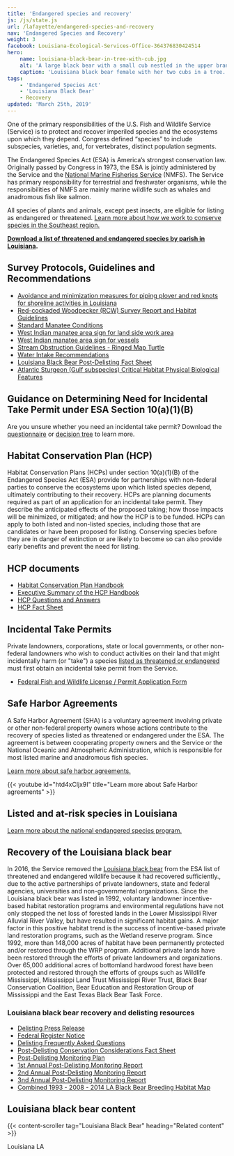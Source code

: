 ```yaml
---
title: 'Endangered species and recovery'
js: /js/state.js
url: /lafayette/endangered-species-and-recovery
nav: 'Endangered Species and Recovery'
weight: 3
facebook: Louisiana-Ecological-Services-Office-364376830424514
hero:
    name: louisiana-black-bear-in-tree-with-cub.jpg
    alt: 'A large black bear with a small cub nestled in the upper branches of a hardwood tree.'
    caption: 'Louisiana black bear female with her two cubs in a tree. Photo by Clint Turnage, USDA.'
tags:
    - 'Endangered Species Act'
    - 'Louisiana Black Bear'
    - Recovery
updated: 'March 25th, 2019'
---
```


One of the primary responsibilities of the U.S. Fish and Wildlife Service (Service) is to protect and recover imperiled species and the ecosystems upon which they depend. Congress defined “species” to include subspecies, varieties, and, for vertebrates, distinct population segments.

The Endangered Species Act (ESA) is America’s strongest conservation law. Originally passed by Congress in 1973, the ESA is jointly administered by the Service and the [National Marine Fisheries Service](http://www.nmfs.noaa.gov/) (NMFS). The Service has primary responsibility for terrestrial and freshwater organisms, while the responsibilities of NMFS are mainly marine wildlife such as whales and anadromous fish like salmon.

All species of plants and animals, except pest insects, are eligible for listing as endangered or threatened. [Learn more about how we work to conserve species in the Southeast region.](https://www.fws.gov/southeast/endangered-species-act#endangered-vs-threatened)

**[Download a list of threatened and endangered species by parish in Louisiana](/pdf/fact-sheet/louisiana-ecological-services-field-office-t-and-e-species.pdf).**

## Survey Protocols, Guidelines and Recommendations

* [Avoidance and minimization measures for piping plover and red knots for shoreline activities in Louisiana](/pdf/best-management-practice/piping-plover-and-red-knots-for-shoreline-activities-in-louisiana.pdf)
* [Red-cockaded Woodpecker (RCW) Survey Report and Habitat Guidelines](/pdf/guidelines/red-cockaded-woodpecker-survey-report-and-habitat-guidelines.pdf)
* [Standard Manatee Conditions](/pdf/guidelines/standard-manatee-conditions.pdf)
* [West Indian manatee area sign for land side work area](/pdf/sign/west-indian-manatee-area-sign-for-land-side-work-area.pdf)
* [West Indian manatee area sign for vessels](/pdf/sign/west-indian-manatee-area-sign-for-vessel.pdf)
* [Stream Obstruction Guidelines - Ringed Map Turtle](/pdf/guidelines/stream-obstruction-removal-guidelines.pdf)
* [Water Intake Recommendations](/pdf/guidelines/water-intake-recommendations.pdf)
* [Louisiana Black Bear Post-Delisting Fact Sheet](/pdf/fact-sheet/louisiana-black-bear-post-delisting-consultation.pdf)
* [Atlantic Sturgeon (Gulf subspecies) Critical Habitat Physical Biological Features](/pdf/fact-sheet/gulf-sturgeon-critical-habitat-physical-biological-features.pdf)

## Guidance on Determining Need for Incidental Take Permit under ESA Section 10(a)(1)(B)

Are you unsure whether you need an incidental take permit? Download the [questionnaire](/pdf/guidelines/questionnaire-for-potential-applicants-under-section-10.pdf) or [decision tree](/pdf/guidelines/section-10-trigger-graphic.pdf) to learn more.

## Habitat Conservation Plan (HCP)

Habitat Conservation Plans (HCPs) under section 10(a)(1)(B) of the Endangered Species Act (ESA) provide for partnerships with non-federal parties to conserve the ecosystems upon which listed species depend, ultimately contributing to their recovery.
HCPs are planning documents required as part of an application for an incidental take permit. They describe the anticipated effects of the proposed taking; how those impacts will be minimized, or mitigated; and how the HCP is to be funded. HCPs can apply to both listed and non-listed species, including those that are candidates or have been proposed for listing. Conserving species before they are in danger of extinction or are likely to become so can also provide early benefits and prevent the need for listing.

## HCP documents

* [Habitat Conservation Plan Handbook](http://training.fws.gov/EC/Resources/HCP/HCP/HCPbook.pdf)
* [Executive Summary of the HCP Handbook](https://www.fws.gov/endangered/esa-library/pdf/Executive_Summary.pdf)
* [HCP Questions and Answers](https://www.fws.gov/endangered/esa-library/pdf/Final_Addendum_QandA.pdf)
* [HCP Fact Sheet](https://www.fws.gov/endangered/esa-library/pdf/hcp.pdf)

## Incidental Take Permits

Private landowners, corporations, state or local governments, or other non-federal landowners who wish to conduct activities on their land that might incidentally harm (or "take") a species [listed as threatened or endangered](http://ecos.fws.gov/tess_public/pub/stateListingAndOccurrenceIndividual.jsp?state=AL&s8fid=112761032792&s8fid=112762573902) must first obtain an incidental take permit from the Service.

* [Federal Fish and Wildlife License / Permit Application Form](https://www.fws.gov/lafayette/hcp/Section%2010%20form.pdf)

## Safe Harbor Agreements

A Safe Harbor Agreement (SHA) is a voluntary agreement involving private or other non-federal property owners whose actions contribute to the recovery of species listed as threatened or endangered under the ESA. The agreement is between cooperating property owners and the Service or the National Oceanic and Atmospheric Administration, which is responsible for most listed marine and anadromous fish species.

[Learn more about safe harbor agreements.](https://www.fws.gov/endangered/landowners/safe-harbor-agreements.html)

{{< youtube id="htd4xCljx9I" title="Learn more about Safe Harbor agreements" >}}

## Listed and at-risk species in Louisiana

<ul class="threatened-species fade-list" data-office="Louisiana Ecological Services Field Office"></ul>
<ul class="endangered-species fade-list"></ul>
<ul class="at-risk-species fade-list"></ul>

[Learn more about the national endangered species program.](https://www.fws.gov/endangered)

## Recovery of the Louisiana black bear

In 2016, the Service removed the [Louisiana black bear](/wildlife/mammals/louisiana-black-bear) from the ESA list of threatened and endangered wildlife because it had recovered sufficiently., due to the active partnerships of private landowners, state and federal agencies, universities and non-governmental organizations. Since the Louisiana black bear was listed in 1992, voluntary landowner incentive-based habitat restoration programs and environmental regulations have not only stopped the net loss of forested lands in the Lower Mississippi River Alluvial River Valley, but have resulted in significant habitat gains. A major factor in this positive habitat trend is the success of incentive-based private land restoration programs, such as the Wetland reserve program. Since 1992, more than 148,000 acres of habitat have been permanently protected and/or restored through the WRP program. Additional private lands have been restored through the efforts of private landowners and organizations. Over 65,000 additional acres of bottomland hardwood forest have been protected and restored through the efforts of groups such as Wildlife Mississippi, Mississippi Land Trust Mississippi River Trust, Black Bear Conservation Coalition, Bear Education and Restoration Group of Mississippi and the East Texas Black Bear Task Force.

### Louisiana black bear recovery and delisting resources

* [Delisting Press Release](/news/2016/03/the-teddy-bear-is-back-us-fish-and-wildlife-service-delists-louisiana-black-bear-due-to-recovery/)
* [Federal Register Notice](https://www.regulations.gov/document?D=FWS-R4-ES-2015-0014-0075)
* [Delisting Frequently Asked Questions](/faq/louisiana-black-bear-removal-from-the-lists-of-threatened-and-endangered-species-due-to-recovery/)
* [Post-Delisting Conservation Considerations Fact Sheet](/pdf/fact-sheet/louisiana-black-bear-post-delisting-consultation.pdf)
* [Post-Delisting Monitoring Plan](https://www.regulations.gov/document?D=FWS-R4-ES-2015-0014-0078)
* [1st Annual Post-Delisting Monitoring Report](/pdf/report/louisiana-black-bear-1st-annual-post-delisting-monitoring-report.pdf)
* [2nd Annual Post-Delisting Monitoring Report](/pdf/report/louisiana-black-bear-2nd-annual-post-delisting-monitoring-report.pdf)
* [3nd Annual Post-Delisting Monitoring Report](https://ecos.fws.gov/ServCat/DownloadFile/162421)
* [Combined 1993 - 2008 - 2014 LA Black Bear Breeding Habitat Map](/pdf/map/louisiana-black-bear-breeding-habitat-map.pdf)

## Louisiana black bear content

{{< content-scroller tag="Louisiana Black Bear" heading="Related content" >}}

<span class="state-name">Louisiana</span>
<span class="state-abbreviation">LA</span>

